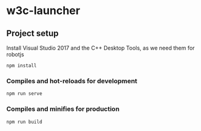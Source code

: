 # w3c-launcher

## Project setup
Install Visual Studio 2017 and the C++ Desktop Tools, as we need them for robotjs
```
npm install
```

### Compiles and hot-reloads for development
```
npm run serve
```

### Compiles and minifies for production
```
npm run build
```
